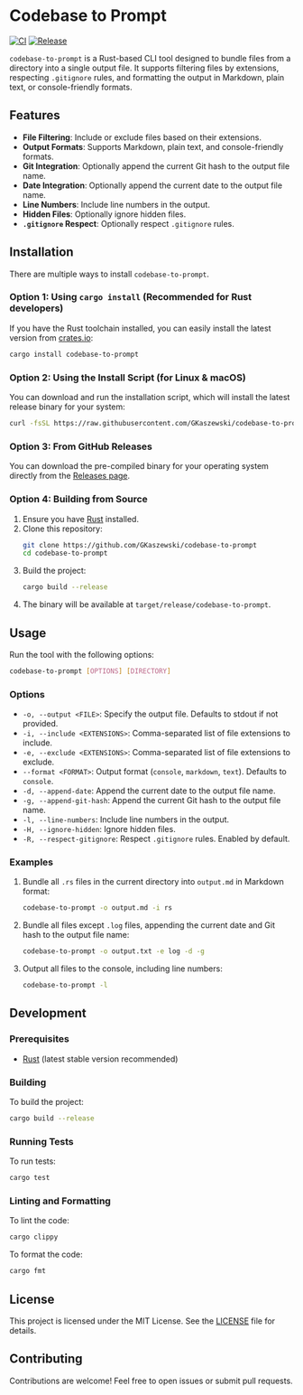 # Codebase to Prompt

[![CI](https://github.com/GKaszewski/codebase-to-prompt/actions/workflows/ci.yml/badge.svg)](https://github.com/GKaszewski/codebase-to-prompt/actions/workflows/ci.yml)
[![Release](https://github.com/GKaszewski/codebase-to-prompt/actions/workflows/release.yml/badge.svg)](https://github.com/GKaszewski/codebase-to-prompt/actions/workflows/release.yml)

`codebase-to-prompt` is a Rust-based CLI tool designed to bundle files from a directory into a single output file. It supports filtering files by extensions, respecting `.gitignore` rules, and formatting the output in Markdown, plain text, or console-friendly formats.

## Features

- **File Filtering**: Include or exclude files based on their extensions.
- **Output Formats**: Supports Markdown, plain text, and console-friendly formats.
- **Git Integration**: Optionally append the current Git hash to the output file name.
- **Date Integration**: Optionally append the current date to the output file name.
- **Line Numbers**: Include line numbers in the output.
- **Hidden Files**: Optionally ignore hidden files.
- **`.gitignore` Respect**: Optionally respect `.gitignore` rules.

## Installation

There are multiple ways to install `codebase-to-prompt`.

### Option 1: Using `cargo install` (Recommended for Rust developers)

If you have the Rust toolchain installed, you can easily install the latest version from [crates.io](https://crates.io/):

```bash
cargo install codebase-to-prompt
```

### Option 2: Using the Install Script (for Linux & macOS)

You can download and run the installation script, which will install the latest release binary for your system:

```bash
curl -fsSL https://raw.githubusercontent.com/GKaszewski/codebase-to-prompt/main/install.sh | sh
```

### Option 3: From GitHub Releases

You can download the pre-compiled binary for your operating system directly from the [Releases page](https://github.com/GKaszewski/codebase-to-prompt/releases).

### Option 4: Building from Source

1.  Ensure you have [Rust](https://www.rust-lang.org/) installed.
2.  Clone this repository:
    ```bash
    git clone https://github.com/GKaszewski/codebase-to-prompt
    cd codebase-to-prompt
    ```
3.  Build the project:
    ```bash
    cargo build --release
    ```
4.  The binary will be available at `target/release/codebase-to-prompt`.

## Usage

Run the tool with the following options:

```bash
codebase-to-prompt [OPTIONS] [DIRECTORY]
```

### Options

- `-o, --output <FILE>`: Specify the output file. Defaults to stdout if not provided.
- `-i, --include <EXTENSIONS>`: Comma-separated list of file extensions to include.
- `-e, --exclude <EXTENSIONS>`: Comma-separated list of file extensions to exclude.
- `--format <FORMAT>`: Output format (`console`, `markdown`, `text`). Defaults to `console`.
- `-d, --append-date`: Append the current date to the output file name.
- `-g, --append-git-hash`: Append the current Git hash to the output file name.
- `-l, --line-numbers`: Include line numbers in the output.
- `-H, --ignore-hidden`: Ignore hidden files.
- `-R, --respect-gitignore`: Respect `.gitignore` rules. Enabled by default.

### Examples

1.  Bundle all `.rs` files in the current directory into `output.md` in Markdown format:

    ```bash
    codebase-to-prompt -o output.md -i rs
    ```

2.  Bundle all files except `.log` files, appending the current date and Git hash to the output file name:

    ```bash
    codebase-to-prompt -o output.txt -e log -d -g
    ```

3.  Output all files to the console, including line numbers:

    ```bash
    codebase-to-prompt -l
    ```

## Development

### Prerequisites

- [Rust](https://www.rust-lang.org/) (latest stable version recommended)

### Building

To build the project:

```bash
cargo build --release
```

### Running Tests

To run tests:

```bash
cargo test
```

### Linting and Formatting

To lint the code:

```bash
cargo clippy
```

To format the code:

```bash
cargo fmt
```

## License

This project is licensed under the MIT License. See the [LICENSE](LICENSE) file for details.

## Contributing

Contributions are welcome\! Feel free to open issues or submit pull requests.
